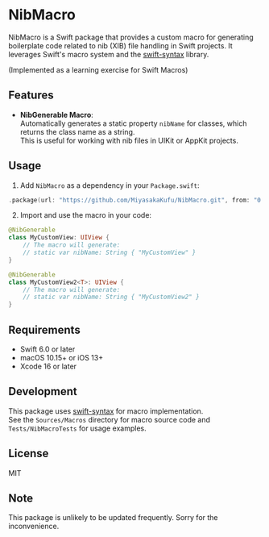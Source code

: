 # NibMacro

NibMacro is a Swift package that provides a custom macro for generating boilerplate code related to nib (XIB) file handling in Swift projects. It leverages Swift's macro system and the [swift-syntax](https://github.com/apple/swift-syntax) library.

(Implemented as a learning exercise for Swift Macros)

## Features

- **NibGenerable Macro**:  
  Automatically generates a static property `nibName` for classes, which returns the class name as a string.  
  This is useful for working with nib files in UIKit or AppKit projects.

## Usage

1. Add `NibMacro` as a dependency in your `Package.swift`:

```swift
.package(url: "https://github.com/MiyasakaKufu/NibMacro.git", from: "0.0.1")
```

2. Import and use the macro in your code:

```swift
@NibGenerable
class MyCustomView: UIView {
    // The macro will generate:
    // static var nibName: String { "MyCustomView" }
}

@NibGenerable
class MyCustomView2<T>: UIView {
    // The macro will generate:
    // static var nibName: String { "MyCustomView2" }
}
```

## Requirements

- Swift 6.0 or later
- macOS 10.15+ or iOS 13+
- Xcode 16 or later

## Development

This package uses [swift-syntax](https://github.com/apple/swift-syntax) for macro implementation.  
See the `Sources/Macros` directory for macro source code and `Tests/NibMacroTests` for usage examples.

## License

MIT

## Note

This package is unlikely to be updated frequently. Sorry for the inconvenience.
